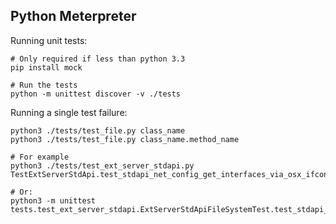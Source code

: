 ## Python Meterpreter

Running unit tests:

```
# Only required if less than python 3.3
pip install mock

# Run the tests
python -m unittest discover -v ./tests
```

Running a single test failure:

```
python3 ./tests/test_file.py class_name
python3 ./tests/test_file.py class_name.method_name

# For example
python3 ./tests/test_ext_server_stdapi.py TestExtServerStdApi.test_stdapi_net_config_get_interfaces_via_osx_ifconfig

# Or:
python3 -m unittest tests.test_ext_server_stdapi.ExtServerStdApiFileSystemTest.test_stdapi_fs_stat_with_negative_st_rdev
```
